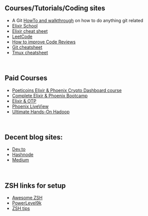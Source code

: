 ## Courses/Tutorials/Coding sites

* A Git [HowTo and walkthrough](https://github.com/k88hudson/git-flight-rules) on how to do anything git related
* [Elixir School](https://elixirschool.com/)
* [Elixir cheat sheet](https://www.dropbox.com/s/lr1t87rw4wfnyb3/elixir-cheat-sheet-v2.pdf?dl=0)
* [LeetCode](https://leetcode.com/problemset/all/)
* [How to improve Code Reviews](https://stackoverflow.blog/2019/09/30/how-to-make-good-code-reviews-better/?utm_source=Iterable&utm_medium=email&utm_campaign=the-overflow-newsletter&utm_content=10-02-19)
* [Git cheatsheet](https://www.atlassian.com/git/tutorials/atlassian-git-cheatsheet)
* [Tmux cheatsheet](https://tmuxcheatsheet.com/)

<br />

## Paid Courses
* [Poeticoins Elixir & Phoenix Crypto Dashboard course](https://courses.poeticoding.com/p/build-a-cryptocurrency-dashboard-with-elixir-and-phoenix-liveview)
* [Complete Elixir & Phoenix Bootcamp](https://www.udemy.com/course/the-complete-elixir-and-phoenix-bootcamp-and-tutorial/)
* [Elixir & OTP](https://pragmaticstudio.com/courses/elixir)
* [Phoenix LiveView](https://pragmaticstudio.com/phoenix-liveview)
* [Ultimate Hands-On Hadoop](https://www.udemy.com/course/the-ultimate-hands-on-hadoop-tame-your-big-data/)

<br />


## Decent blog sites:
* [Dev.to](https://dev.to/)
* [Hashnode](https://hashnode.com/explore)
* [Medium](https://medium.com/)

<br />

## ZSH links for setup
* [Awesome ZSH](https://github.com/hmml/awesome-zsh)
* [PowerLevel9k](https://github.com/Powerlevel9k/powerlevel9k)
* [ZSH tips](http://www.rayninfo.co.uk/tips/zshtips.html)
